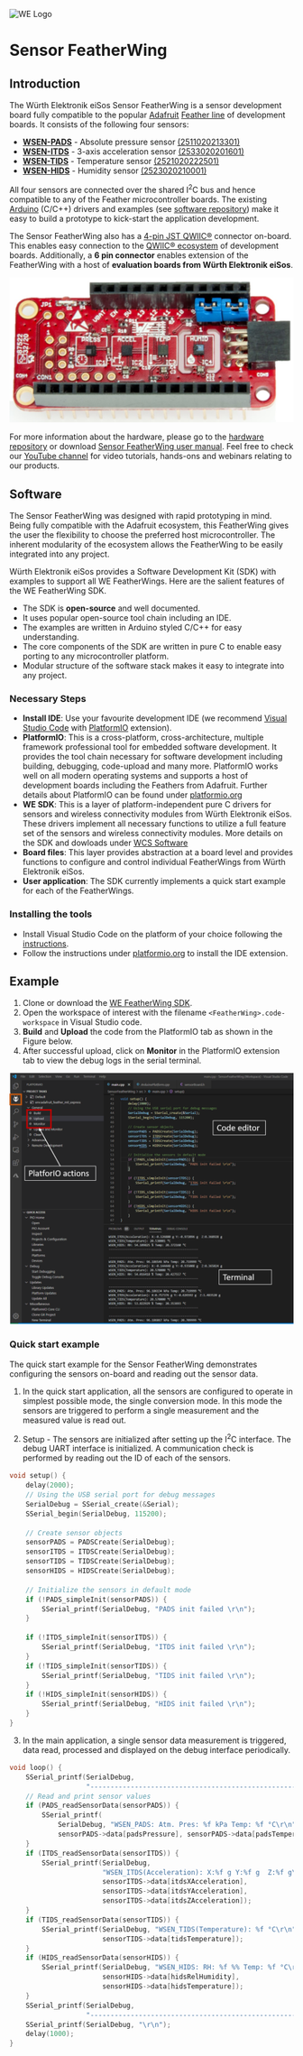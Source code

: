 ![WE Logo](../assets/WE_Logo_small_t.png)

# Sensor FeatherWing

## Introduction

The Würth Elektronik eiSos Sensor FeatherWing is a sensor development board fully compatible to the popular [Adafruit](https://www.adafruit.com/) [Feather line](https://www.adafruit.com/feather) of development boards. It consists of the following four sensors:

* [**WSEN-PADS**](https://www.we-online.de/katalog/de/WSEN-PADS) - Absolute pressure sensor [(2511020213301)](https://www.we-online.de/katalog/de/WSEN-PADS)
* [**WSEN-ITDS**](https://www.we-online.de/katalog/de/WSEN-ITDS) - 3-axis acceleration sensor [(2533020201601)](https://www.we-online.de/katalog/de/WSEN-ITDS)
* [**WSEN-TIDS**](https://www.we-online.de/katalog/de/WSEN-TIDS) - Temperature sensor [(2521020222501)](https://www.we-online.de/katalog/de/WSEN-TIDS)
* [**WSEN-HIDS**](https://www.we-online.de/katalog/de/WSEN-HIDS) - Humidity sensor [(2523020210001)](https://www.we-online.de/katalog/de/WSEN-HIDS)

All four sensors are connected over the shared I<sup>2</sup>C bus and hence compatible to any of the Feather microcontroller boards. The existing [Arduino](https://www.arduino.cc/) (C/C++) drivers and examples (see
[software repository](https://github.com/WE-eiSmart/private__FeatherWings)) make it easy to build a prototype to kick-start the application development.

The Sensor FeatherWing also has a [4-pin JST QWIIC®](https://www.sparkfun.com/products/16766) connector on-board. This enables easy connection to the [QWIIC® ecosystem](https://www.sparkfun.com/) of development boards. Additionally, a **6 pin connector** enables extension of the FeatherWing with a host of **evaluation boards from Würth Elektronik eiSos**.

![Sensor FeatherWing](assets/SensorFeatherWing_s.png)

For more information about the hardware, please go to the [hardware repository](https://github.com/WE-eiSmart/FeatherWings-Hardware) or download [Sensor FeatherWing user manual](link.to.com\document).
Feel free to check our [YouTube channel](https://www.youtube.com/user/WuerthElektronik/videos) for video tutorials, hands-ons and webinars relating to our products.

## Software

The Sensor FeatherWing was designed with rapid prototyping in mind. Being fully compatible with the Adafruit ecosystem, this FeatherWing gives the user the flexibility to choose the preferred host microcontroller. The inherent modularity of the ecosystem allows the FeatherWing to be easily integrated into any project.

Würth Elektronik eiSos provides a Software Development Kit (SDK) with examples to support all WE FeatherWings. Here are the salient features of the WE FeatherWing SDK. 
* The SDK is **open-source** and well documented.
* It uses popular open-source tool chain including an IDE.
* The examples are written in Arduino styled C/C++ for easy understanding.
* The core components of the SDK are written in pure C to enable easy porting to any microcontroller platform.
* Modular structure of the software stack makes it easy to integrate into any project.

### Necessary Steps

* **Install IDE**: Use your favourite development IDE (we recommend [Visual Studio Code](https://code.visualstudio.com/) with [PlatformIO](https://platformio.org/) extension).
* **PlatformIO**: This is a cross-platform, cross-architecture, multiple framework professional tool for embedded software development. It provides the tool chain necessary for software development including building, debugging, code-upload and many more. PlatformIO works well on all modern operating systems and supports a host of development boards including the Feathers from Adafruit. Further details about PlatformIO can be found under [platformio.org](https://platformio.org/)
* **WE SDK**: This is a layer of platform-independent pure C drivers for sensors and wireless connectivity modules from Würth Elektronik eiSos. These drivers implement all necessary functions to utilize a full feature set of the sensors and wireless connectivity modules. More details on the SDK and dowloads under [WCS Software](https://we-online.com/wcs-software)
* **Board files**: This layer provides abstraction at a board level and provides functions to configure and control individual FeatherWings from Würth Elektronik eiSos.
* **User application**: The SDK currently implements a quick start example for each of the FeatherWings.

### Installing the tools

* Install Visual Studio Code on the platform of your choice following the [instructions](https://code.visualstudio.com/docs).
* Follow the instructions under [platformio.org](https://platformio.org/install/ide?install=vscode) to install the IDE extension.


## Example

1. Clone or download the [WE FeatherWing SDK](https://github.com/WurthElektronik/WEFeatherWingSDK).
2. Open the workspace of interest with the filename `<FeatherWing>.code-workspace` in Visual Studio code.
3. **Build** and **Upload** the code from the PlatformIO tab as shown in the Figure below.
4. After successful upload, click on **Monitor** in the PlatformIO extension tab to view the debug logs in the serial terminal.

![Running quick start example](assets/VSCode.png)


### Quick start example

The quick start example for the Sensor FeatherWing demonstrates configuring the sensors on-board and reading out the sensor data.

1. In the quick start application, all the sensors are configured to operate in simplest possible mode, the single conversion mode. In this mode the sensors are triggered to perform a single measurement and the measured value is read out. 

2. Setup - The sensors are initialized after setting up the I<sup>2</sup>C interface. The debug UART interface is initialized. A communication check is performed by reading out the ID of each of the sensors.

```C
void setup() {
    delay(2000);
    // Using the USB serial port for debug messages
    SerialDebug = SSerial_create(&Serial);
    SSerial_begin(SerialDebug, 115200);

    // Create sensor objects
    sensorPADS = PADSCreate(SerialDebug);
    sensorITDS = ITDSCreate(SerialDebug);
    sensorTIDS = TIDSCreate(SerialDebug);
    sensorHIDS = HIDSCreate(SerialDebug);

    // Initialize the sensors in default mode
    if (!PADS_simpleInit(sensorPADS)) {
        SSerial_printf(SerialDebug, "PADS init failed \r\n");
    }

    if (!ITDS_simpleInit(sensorITDS)) {
        SSerial_printf(SerialDebug, "ITDS init failed \r\n");
    }
    if (!TIDS_simpleInit(sensorTIDS)) {
        SSerial_printf(SerialDebug, "TIDS init failed \r\n");
    }
    if (!HIDS_simpleInit(sensorHIDS)) {
        SSerial_printf(SerialDebug, "HIDS init failed \r\n");
    }
}
```
3. In the main application, a single sensor data measurement is triggered, data read, processed and displayed on the debug interface periodically.
```C
void loop() {
    SSerial_printf(SerialDebug,
                   "----------------------------------------------------\r\n");
    // Read and print sensor values
    if (PADS_readSensorData(sensorPADS)) {
        SSerial_printf(
            SerialDebug, "WSEN_PADS: Atm. Pres: %f kPa Temp: %f °C\r\n",
            sensorPADS->data[padsPressure], sensorPADS->data[padsTemperature]);
    }
    if (ITDS_readSensorData(sensorITDS)) {
        SSerial_printf(SerialDebug,
                       "WSEN_ITDS(Acceleration): X:%f g Y:%f g  Z:%f g\r\n",
                       sensorITDS->data[itdsXAcceleration],
                       sensorITDS->data[itdsYAcceleration],
                       sensorITDS->data[itdsZAcceleration]);
    }
    if (TIDS_readSensorData(sensorTIDS)) {
        SSerial_printf(SerialDebug, "WSEN_TIDS(Temperature): %f °C\r\n",
                       sensorTIDS->data[tidsTemperature]);
    }
    if (HIDS_readSensorData(sensorHIDS)) {
        SSerial_printf(SerialDebug, "WSEN_HIDS: RH: %f %% Temp: %f °C\r\n",
                       sensorHIDS->data[hidsRelHumidity],
                       sensorHIDS->data[hidsTemperature]);
    }
    SSerial_printf(SerialDebug,
                   "----------------------------------------------------\r\n");
    SSerial_printf(SerialDebug, "\r\n");
    delay(1000);
}
```